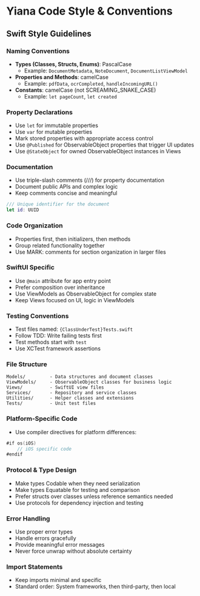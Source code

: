 # Yiana Code Style & Conventions

## Swift Style Guidelines

### Naming Conventions
- **Types (Classes, Structs, Enums)**: PascalCase
  - Example: `DocumentMetadata`, `NoteDocument`, `DocumentListViewModel`
- **Properties and Methods**: camelCase
  - Example: `pdfData`, `ocrCompleted`, `handleIncomingURL()`
- **Constants**: camelCase (not SCREAMING_SNAKE_CASE)
  - Example: `let pageCount`, `let created`

### Property Declarations
- Use `let` for immutable properties
- Use `var` for mutable properties
- Mark stored properties with appropriate access control
- Use `@Published` for ObservableObject properties that trigger UI updates
- Use `@StateObject` for owned ObservableObject instances in Views

### Documentation
- Use triple-slash comments (///) for property documentation
- Document public APIs and complex logic
- Keep comments concise and meaningful
```swift
/// Unique identifier for the document
let id: UUID
```

### Code Organization
- Properties first, then initializers, then methods
- Group related functionality together
- Use MARK: comments for section organization in larger files

### SwiftUI Specific
- Use `@main` attribute for app entry point
- Prefer composition over inheritance
- Use ViewModels as ObservableObject for complex state
- Keep Views focused on UI, logic in ViewModels

### Testing Conventions
- Test files named: `{ClassUnderTest}Tests.swift`
- Follow TDD: Write failing tests first
- Test methods start with `test`
- Use XCTest framework assertions

### File Structure
```
Models/         - Data structures and document classes
ViewModels/     - ObservableObject classes for business logic
Views/          - SwiftUI view files
Services/       - Repository and service classes
Utilities/      - Helper classes and extensions
Tests/          - Unit test files
```

### Platform-Specific Code
- Use compiler directives for platform differences:
```swift
#if os(iOS)
    // iOS specific code
#endif
```

### Protocol & Type Design
- Make types Codable when they need serialization
- Make types Equatable for testing and comparison
- Prefer structs over classes unless reference semantics needed
- Use protocols for dependency injection and testing

### Error Handling
- Use proper error types
- Handle errors gracefully
- Provide meaningful error messages
- Never force unwrap without absolute certainty

### Import Statements
- Keep imports minimal and specific
- Standard order: System frameworks, then third-party, then local